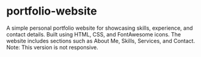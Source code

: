 # portfolio-website
A simple personal portfolio website for showcasing skills, experience, and contact details. Built using HTML, CSS, and FontAwesome icons. The website includes sections such as About Me, Skills, Services, and Contact. Note: This version is not responsive.

